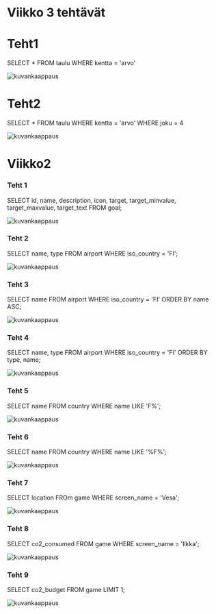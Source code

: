 # Viikko 3 tehtävät

# Teht1

SELECT * FROM taulu WHERE kentta = 'arvo'

![kuvankaappaus](ScreenShot1.png)

# Teht2

SELECT * FROM taulu WHERE kentta = 'arvo' WHERE joku = 4

![kuvankaappaus](ScreenShot2.png)

# Viikko2

### Teht 1

SELECT id, name, description, icon, target, target_minvalue, target_maxvalue, target_text FROM goal;

![kuvankaappaus](Vk2T1.png)

### Teht 2

SELECT name, type FROM airport WHERE iso_country = 'FI';

![kuvankaappaus](Vk2T2.png)

### Teht 3

SELECT name FROM airport WHERE iso_country = 'FI' ORDER BY name ASC;

![kuvankaappaus](Vk2T3.png)

### Teht 4

SELECT name, type FROM airport WHERE iso_country = 'FI' ORDER BY type, name;

![kuvankaappaus](Vk2T4.png)

### Teht 5

SELECT name FROM country WHERE name LIKE 'F%';

![kuvankaappaus](Vk2T5.png)

### Teht 6

SELECT name FROM country WHERE name LIKE '%F%';

![kuvankaappaus](Vk2T6.png)

### Teht 7

SELECT location FROm game WHERE screen_name = 'Vesa';

![kuvankaappaus](Vk2T7.png)

### Teht 8

SELECT co2_consumed FROM game WHERE screen_name = 'Ilkka';

![kuvankaappaus](Vk2T8.png)

### Teht 9

SELECT co2_budget FROM game LIMIT 1;

![kuvankaappaus](Vk2T9.png)